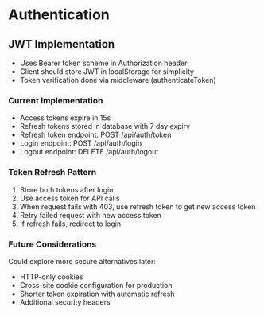 # Authentication

## JWT Implementation
- Uses Bearer token scheme in Authorization header
- Client should store JWT in localStorage for simplicity
- Token verification done via middleware (authenticateToken)

### Current Implementation
- Access tokens expire in 15s
- Refresh tokens stored in database with 7 day expiry
- Refresh token endpoint: POST /api/auth/token
- Login endpoint: POST /api/auth/login 
- Logout endpoint: DELETE /api/auth/logout

### Token Refresh Pattern
1. Store both tokens after login
2. Use access token for API calls
3. When request fails with 403, use refresh token to get new access token
4. Retry failed request with new access token
5. If refresh fails, redirect to login

### Future Considerations
Could explore more secure alternatives later:
- HTTP-only cookies
- Cross-site cookie configuration for production
- Shorter token expiration with automatic refresh
- Additional security headers

